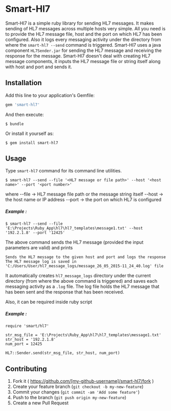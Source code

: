 # Smart-Hl7

Smart-Hl7 is a simple ruby library for sending HL7 messages. It makes sending of HL7 messages across multiple hosts very simple. All you need is to provide the HL7 message file, host and the port on which HL7 has been configured. Also it logs every messaging activity under the directory from where the `smart-hl7 --send` command is triggered.
Smart-Hl7 uses a java component `HL7Sender.jar` for sending the HL7 message and receiving the response for the message.
Smart-Hl7 doesn't deal with creating HL7 message components, it inputs the HL7 message file or string itself along with host and port and sends it.

## Installation

Add this line to your application's Gemfile:

```ruby
gem 'smart-hl7'
```

And then execute:

    $ bundle

Or install it yourself as:

    $ gem install smart-hl7

## Usage

Type `smart-hl7` command for its command line utilities.

    $ smart-hl7 --send --file '<HL7 message or file path>' --host '<host name>' --port '<port number>'

where
--file -> HL7 message file path or the message string itself
--host -> the host name or IP address
--port -> the port on which HL7 is configured

##### Example :

    $ smart-hl7 --send --file 'E:\Projects\Ruby_App\hl7\hl7_templates\message1.txt' --host '192.2.1.8' --port '12425'

The above command sends the HL7 message (provided the input parameters are valid) and prints

    Sends the HL7 message to the given host and port and logs the response
    The HL7 message log is saved in 'C:/Users/User/hl7_message_logs/message_26_05_2015-11_24_40.log' file

It automatically creates `hl7_message_logs` directory under the current directory (from where the above command is triggered) and saves each messaging activity as a `.log` file.
The log file holds the HL7 message that has been sent and the response that has been received.

Also, it can be required inside ruby script

##### Example :

    require 'smart/hl7'

    str_msg_file = 'E:\Projects\Ruby_App\hl7\hl7_templates\message1.txt'
    str_host = '192.2.1.8'
    num_port = 12425

    HL7::Sender.send(str_msg_file, str_host, num_port)

## Contributing

1. Fork it ( https://github.com/[my-github-username]/smart-hl7/fork )
2. Create your feature branch (`git checkout -b my-new-feature`)
3. Commit your changes (`git commit -am 'Add some feature'`)
4. Push to the branch (`git push origin my-new-feature`)
5. Create a new Pull Request
